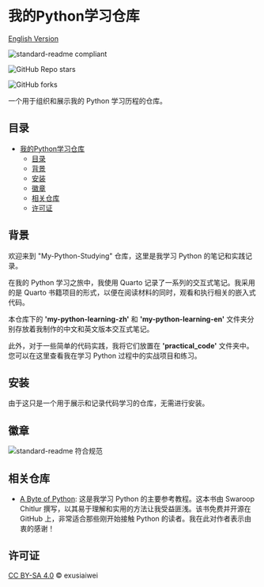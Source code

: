 # 我的Python学习仓库

[English Version](https://github.com/exusiaiwei/My-Python-Learning/blob/main/README.md)

![standard-readme compliant](https://img.shields.io/badge/readme%20style-standard-brightgreen.svg?style=flat-square)

![GitHub Repo stars](https://img.shields.io/github/stars/exusiaiwei/My-Python-Learning)

![GitHub forks](https://img.shields.io/github/forks/exusiaiwei/My-Python-Learning)

一个用于组织和展示我的 Python 学习历程的仓库。

## 目录

- [我的Python学习仓库](#我的python学习仓库)
	- [目录](#目录)
	- [背景](#背景)
	- [安装](#安装)
	- [徽章](#徽章)
	- [相关仓库](#相关仓库)
	- [许可证](#许可证)

## 背景

欢迎来到 "My-Python-Studying" 仓库，这里是我学习 Python 的笔记和实践记录。

在我的 Python 学习之旅中，我使用 Quarto 记录了一系列的交互式笔记。我采用的是 Quarto 书籍项目的形式，以便在阅读材料的同时，观看和执行相关的嵌入式代码。

本仓库下的 **'my-python-learning-zh'** 和 **'my-python-learning-en'** 文件夹分别存放着我制作的中文和英文版本交互式笔记。

此外，对于一些简单的代码实践，我将它们放置在 **'practical_code'** 文件夹中。您可以在这里查看我在学习 Python 过程中的实战项目和练习。

## 安装

由于这只是一个用于展示和记录代码学习的仓库，无需进行安装。

## 徽章

![standard-readme 符合规范](https://img.shields.io/badge/readme%20style-standard-brightgreen.svg?style=flat-square)

## 相关仓库

- [A Byte of Python](https://github.com/swaroopch/byte-of-python): 这是我学习 Python 的主要参考教程。这本书由 Swaroop Chitlur 撰写，以其易于理解和实用的方法让我受益匪浅。该书免费并开源在 GitHub 上，非常适合那些刚开始接触 Python 的读者。我在此对作者表示由衷的感谢！

## 许可证

[CC BY-SA 4.0](LICENSE) © exusiaiwei
